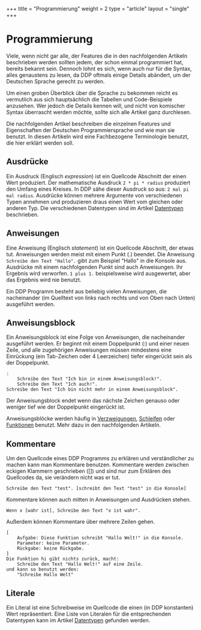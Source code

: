 +++
title = "Programmierung"
weight = 2
type = "article"
layout = "single"
+++

# Programmierung

Viele, wenn nicht gar alle, der Features die in den nachfolgenden Artikeln beschrieben werden sollten jedem, der schon einmal programmiert hat, bereits bekannt sein.
Dennoch lohnt es sich, wenn auch nur für die Syntax, alles genaustens zu lesen, da DDP oftmals einige Details abändert, um der Deutschen Sprache gerecht zu werden.

Um einen groben Überblick über die Sprache zu bekommen reicht es vermutlich aus sich hauptsächlich die Tabellen und Code-Beispiele
anzusehen. Wer jedoch die Details kennen will, und nicht von komischer Syntax überrascht werden möchte, sollte sich alle Artikel
ganz durchlesen.

Die nachfolgenden Artikel beschreiben die einzelnen Features und Eigenschaften der Deutschen Programmiersprache und wie man sie benutzt.
In diesen Artikeln wird eine Fachbezogene Terminologie benutzt, die hier erklärt werden soll.

## Ausdrücke

Ein Ausdruck (Englisch *expression*) ist ein Quellcode Abschnitt der einen Wert produziert.
Der mathematische Ausdruck `2 * pi * radius` produziert den Umfang eines Kreises.
In DDP sähe dieser Ausdruck so aus: `2 mal pi mal radius`.
Ausdrücke können mehrere Argumente von verschiedenen Typen annehmen und produzieren draus einen Wert
vom gleichen oder anderen Typ.
Die verschiedenen Datentypen sind im Artikel [Datentypen](/Bedienungsanleitung/de/Programmierung/Datentypen) beschrieben.

## Anweisungen

Eine Anweisung (Englisch *statement*) ist ein Quellcode Abschnitt, der etwas tut.
Anweisungen werden meist mit einem Punkt (.) beendet.
Die Anweisung `Schreibe den Text "Hallo".` gibt zum Beispiel "Hallo" in die Konsole aus.
Ausdrücke mit einem nachfolgenden Punkt sind auch Anweisungen. Ihr Ergebnis wird verworfen.
`1 plus 1.` beispielsweise wird ausgewertet, aber das Ergebnis wird nie benutzt.

Ein DDP Programm besteht aus beliebig vielen Anweisungen, die nacheinander (im Quelltext von links nach rechts 
und von Oben nach Unten) ausgeführt werden.

## Anweisungsblock

Ein Anweisungsblock ist eine Folge von Anweisungen, die nacheinander ausgeführt werden.
Er beginnt mit einem Doppelpunkt (:) und einer neuen Zeile, und alle zugehörigen Anweisungen
müssen mindestens eine Einrückung (ein Tab-Zeichen oder 4 Leerzeichen) tiefer eingerückt sein als der Doppelpunkt.
```ddp
:
	Schreibe den Text "Ich bin in einem Anweisungsblock!".
	Schreibe den Text "Ich auch!".
Schreibe den Text "Ich bin nicht mehr in einem Anweisungsblock".
```
Der Anweisungsblock endet wenn das nächste Zeichen genauso oder weniger tief wie der Doppelpunkt eingerückt ist.

Anweisungsblöcke werden häufig in [Verzweigungen](/Bedienungsanleitung/de/Programmierung/Verzweigungen-und-Schleifen#verzweigungen), [Schleifen](/Bedienungsanleitung/de/Programmierung/Verzweigungen-und-Schleifen#schleifen) oder [Funktionen](/Bedienungsanleitung/de/Programmierung/Funktionen) benutzt.
Mehr dazu in den nachfolgenden Artikeln.

## Kommentare

Um den Quellcode eines DDP Programms zu erklären und verständlicher zu machen kann man Kommentare benutzen.
Kommentare werden zwischen eckigen Klammern geschrieben ([]) und sind nur zum Erklären des Quellcodes da, sie verändern nicht was er tut.

```ddp
Schreibe den Text "test". [schreibt den Text "test" in die Konsole]
```

Kommentare können auch mitten in Anweisungen und Ausdrücken stehen.
```ddp
Wenn x [wahr ist], Schreibe den Text "x ist wahr".
```

Außerdem können Kommentare über mehrere Zeilen gehen.
```ddp
[
	Aufgabe: Diese Funktion schreibt "Hallo Welt!" in die Konsole.
	Parameter: keine Parameter.
	Rückgabe: keine Rückgabe.
]
Die Funktion hi gibt nichts zurück, macht:
	Schreibe den Text "Hallo Welt!" auf eine Zeile.
und kann so benutzt werden:
	"Schreibe Hallo Welt"
```

## Literale

Ein Literal ist eine Schreibweise im Quellcode die einen (in DDP konstanten) Wert repräsentiert.
Eine Liste von Literalen für die entsprechenden Datentypen kann im Artikel [Datentypen](/Bedienungsanleitung/de/Programmierung/Datentypen) gefunden werden.
